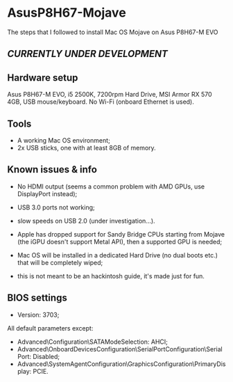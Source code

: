 # AsusP8H67-Mojave
The steps that I followed to install Mac OS Mojave on Asus P8H67-M EVO

## **_CURRENTLY UNDER DEVELOPMENT_**


## Hardware setup
Asus P8H67-M EVO, i5 2500K, 7200rpm Hard Drive, MSI Armor RX 570 4GB, USB mouse/keyboard. No Wi-Fi (onboard Ethernet is used).

## Tools
- A working Mac OS environment;
- 2x USB sticks, one with at least 8GB of memory.

## Known issues & info
- No HDMI output (seems a common problem with AMD GPUs, use DisplayPort instead);
- USB 3.0 ports not working;
- slow speeds on USB 2.0 (under investigation...).

- Apple has dropped support for Sandy Bridge CPUs starting from Mojave (the iGPU doesn't support Metal API), then a supported GPU is needed;
- Mac OS will be installed in a dedicated Hard Drive (no dual boots etc.) that will be completely wiped;
- this is not meant to be an hackintosh guide, it's made just for fun.

## BIOS settings

- Version: 3703;
 
 All default parameters except:
 
 - Advanced\Configuration\SATAModeSelection: AHCI;
 - Advanced\OnboardDevicesConfiguration\SerialPortConfiguration\SerialPort: Disabled;
 - Advanced\SystemAgentConfiguration\GraphicsConfiguration\PrimaryDisplay: PCIE.
 
